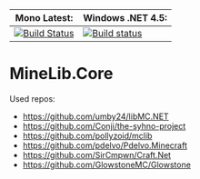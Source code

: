 **Mono Latest:** | **Windows .NET 4.5:**
------------ | -------------
[![Build Status](https://travis-ci.org/MineLib/MineLib.Core.svg)](https://travis-ci.org/MineLib/MineLib.Core) | [![Build status](https://ci.appveyor.com/api/projects/status/myur4dwflth7oybm?svg=true)](https://ci.appveyor.com/project/Aragas/minelib-core)

MineLib.Core
===============


Used repos:
* https://github.com/umby24/libMC.NET
* https://github.com/Conji/the-syhno-project
* https://github.com/pollyzoid/mclib
* https://github.com/pdelvo/Pdelvo.Minecraft
* https://github.com/SirCmpwn/Craft.Net
* https://github.com/GlowstoneMC/Glowstone
